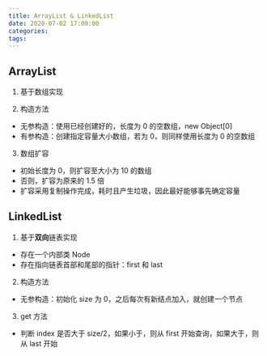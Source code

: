 ```yaml
---
title: ArrayList & LinkedList
date: 2020-07-02 17:00:00
categories: 
tags:
---
```

## ArrayList
1. 基于数组实现  

2. 构造方法  
- 无参构造：使用已经创建好的，长度为 0 的空数组，new Object[0]  
- 有参构造：创建指定容量大小数组，若为 0，则同样使用长度为 0 的空数组 

3. 数组扩容  
- 初始长度为 0，则扩容至大小为 10 的数组
- 否则，扩容为原来的 1.5 倍
- 扩容采用复制操作完成，耗时且产生垃圾，因此最好能够事先确定容量

## LinkedList
1. 基于**双向**链表实现  
- 存在一个内部类 Node
- 存在指向链表首部和尾部的指针：first 和 last

2. 构造方法
- 无参构造：初始化 size 为 0，之后每次有新结点加入，就创建一个节点

3. get 方法
- 判断 index 是否大于 size/2，如果小于，则从 first 开始查询，如果大于，则从 last 开始




